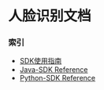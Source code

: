 # 人脸识别文档


### 索引
* [SDK使用指南](./人脸识别SDK使用指南.md)
* [Java-SDK Reference](./人脸识别Java-SDK.md)
* [Python-SDK Reference](./人脸识别Python-SDK.md)
